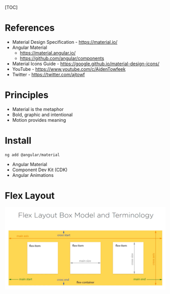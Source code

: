 [TOC]

# References

- Material Design Specification - https://material.io/
- Angular Material
  - https://material.angular.io/
  - https://github.com/angular/components
- Material Icons Guide - https://google.github.io/material-design-icons/
- YouTube - https://www.youtube.com/c/AjdenTowfeek
- Twitter - https://twitter.com/ajtowf

# Principles

- Material is the metaphor
- Bold, graphic and intentional
- Motion provides meaning

# Install

```
ng add @angular/material
```

- Angular Material
- Component Dev Kit (CDK)
- Angular Animations

# Flex Layout

![image-20211028143852269](../Images/image-20211028143852269.png)

